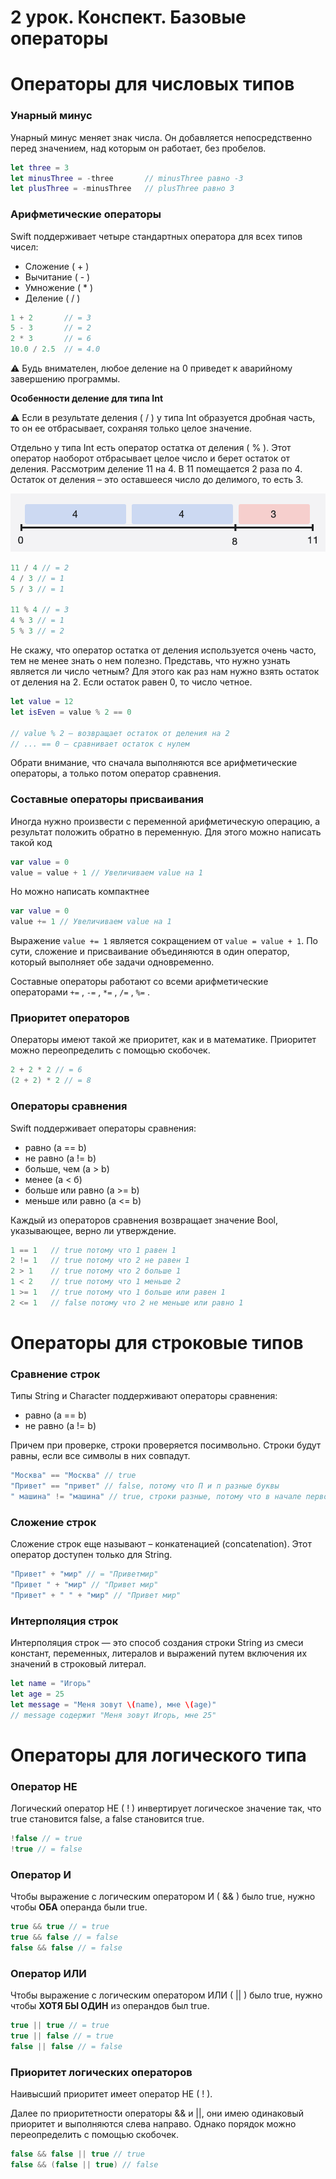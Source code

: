 # 2 урок. Конспект. Базовые операторы

# Операторы для числовых типов

### Унарный минус

Унарный минус меняет знак числа. Он добавляется непосредственно перед значением, над которым он работает, без пробелов.

```swift
let three = 3
let minusThree = -three       // minusThree равно -3
let plusThree = -minusThree   // plusThree равно 3
```

### Арифметические операторы

Swift поддерживает четыре стандартных оператора для всех типов чисел:

- Сложение ( + )
- Вычитание ( - )
- Умножение ( * )
- Деление ( / )

```swift
1 + 2       // = 3
5 - 3       // = 2
2 * 3       // = 6
10.0 / 2.5  // = 4.0
```

⚠️ Будь внимателен, любое деление на 0 приведет к аварийному завершению программы.

**Особенности деление для типа Int**

⚠️ Если в результате деления ( / ) у типа Int образуется дробная часть, то он ее отбрасывает, сохраняя только целое значение.

Отдельно у типа Int есть оператор остатка от деления ( % ). Этот оператор наоборот отбрасывает целое число и берет остаток от деления. Рассмотрим деление 11 на 4. В 11 помещается 2 раза по 4. Остаток от деления – это оставшееся число до делимого, то есть 3.

![division.png](../../Docs/Resources/division.png)

```swift
11 / 4 // = 2
4 / 3 // = 1
5 / 3 // = 1

11 % 4 // = 3
4 % 3 // = 1
5 % 3 // = 2
```

Не скажу, что оператор остатка от деления используется очень часто, тем не менее знать о нем полезно. Представь, что нужно узнать является ли число четным? Для этого как раз нам нужно взять остаток от деления на 2. Если остаток равен 0, то число четное.

```swift
let value = 12
let isEven = value % 2 == 0

// value % 2 – возвращает остаток от деления на 2
// ... == 0 – сравнивает остаток с нулем
```

Обрати внимание, что сначала выполняются все арифметические операторы, а только потом оператор сравнения.

### Составные операторы присваивания

Иногда нужно произвести с переменной арифметическую операцию, а результат положить обратно в переменную. Для этого можно написать такой код

```swift
var value = 0
value = value + 1 // Увеличиваем value на 1
```

Но можно написать компактнее

```swift
var value = 0
value += 1 // Увеличиваем value на 1
```

Выражение `value += 1` является сокращением от `value = value + 1`. По сути, сложение и присваивание объединяются в один оператор, который выполняет обе задачи одновременно.

Составные операторы работают со всеми арифметические операторами `+=` , `-=` , `*=` , `/=` , `%=` .

### Приоритет операторов

Операторы имеют такой же приоритет, как и в математике. Приоритет можно переопределить с помощью скобочек.

```swift
2 + 2 * 2 // = 6
(2 + 2) * 2 // = 8
```

### Операторы сравнения

Swift поддерживает операторы сравнения:

- равно (а == b)
- не равно (a != b)
- больше, чем (a > b)
- менее (а < б)
- больше или равно (a >= b)
- меньше или равно (a <= b)

Каждый из операторов сравнения возвращает значение Bool, указывающее, верно ли утверждение.

```swift
1 == 1   // true потому что 1 равен 1
2 != 1   // true потому что 2 не равен 1
2 > 1    // true потому что 2 больше 1
1 < 2    // true потому что 1 меньше 2
1 >= 1   // true потому что 1 больше или равен 1
2 <= 1   // false потому что 2 не меньше или равно 1
```

# Операторы для строковые типов

### Сравнение строк

Типы String и Character поддерживают операторы сравнения:

- равно (a == b)
- не равно (a != b)

Причем при проверке, строки проверяется посимвольно. Строки будут равны, если все символы в них совпадут.

```swift
"Москва" == "Москва" // true
"Привет" == "привет" // false, потому что П и п разные буквы
" машина" != "машина" // true, строки разные, потому что в начале первой строки дополнительный пробел
```

### Сложение строк

Сложение строк еще называют – конкатенацией (concatenation). Этот оператор доступен только для String. 

```swift
"Привет" + "мир" // = "Приветмир"
"Привет " + "мир" // "Привет мир"
"Привет" + " " + "мир" // "Привет мир"
```

### Интерполяция строк

Интерполяция строк — это способ создания строки String из смеси констант, переменных, литералов и выражений путем включения их значений в строковый литерал.

```swift
let name = "Игорь"
let age = 25
let message = "Меня зовут \(name), мне \(age)"
// message содержит "Меня зовут Игорь, мне 25"
```

# Операторы для логического типа

### Оператор НЕ

Логический оператор НЕ ( ! ) инвертирует логическое значение так, что true становится false, а false становится true.

```swift
!false // = true
!true // = false
```

### Оператор И

Чтобы выражение с логическим оператором И ( && ) было true, нужно чтобы **ОБА** операнда были true.

```swift
true && true // = true
true && false // = false
false && false // = false
```

### Оператор ИЛИ

Чтобы выражение с логическим оператором ИЛИ ( || ) было true, нужно чтобы **ХОТЯ БЫ ОДИН** из операндов был true.

```swift
true || true // = true
true || false // = true
false || false // = false
```

### Приоритет логических операторов

Наивысший приоритет имеет оператор НЕ ( ! ).

Далее по приоритетности операторы && и ||, они имею одинаковый приоритет и выполняются слева направо. Однако порядок можно переопределить с помощью скобочек.

```swift
false && false || true // true
false && (false || true) // false
```
